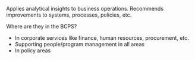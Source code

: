 Applies analytical insights to business operations. Recommends improvements to systems, processes, policies, etc.

Where are they in the BCPS?
* In corporate services like finance, human resources, procurement, etc.
* Supporting people/program management in all areas
* In policy areas